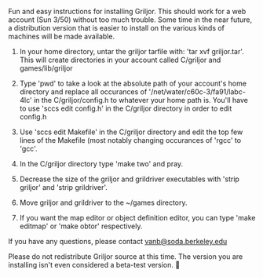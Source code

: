 Fun and easy instructions for installing Griljor.  This should work for a web
account (Sun 3/50) without too much trouble.  Some time in the near future,
a distribution version that is easier to install on the various kinds of
machines will be made available.

1. In your home directory, untar the griljor tarfile with:
   'tar xvf griljor.tar'.  This will create directories in your account
   called C/griljor and games/lib/griljor

2. Type 'pwd' to take a look at the absolute path of your account's
    home directory and replace all occurances of
    '/net/water/c60c-3/fa91/labc-4lc' in the C/griljor/config.h
    to whatever your home path is.  You'll have to use 'sccs edit config.h'
    in the C/griljor directory in order to edit config.h

3. Use 'sccs edit Makefile' in the C/griljor directory and edit the
   top few lines of the Makefile (most notably changing occurances of
   'rgcc' to 'gcc'.

4. In the C/griljor directory type 'make two' and pray.

5. Decrease the size of the griljor and grildriver executables
   with 'strip griljor' and 'strip grildriver'.

6. Move griljor and grildriver to the ~/games directory.

7. If you want the map editor or object definition editor, you
   can type 'make editmap' or 'make obtor' respectively.

If you have any questions, please contact vanb@soda.berkeley.edu

Please do not redistribute Griljor source at this time.  The version
you are installing isn't even considered a beta-test version.
